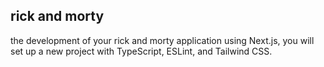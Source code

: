 ## rick and morty
the development of your rick and morty application using Next.js, you will set up a new project with TypeScript, ESLint, and Tailwind CSS.
